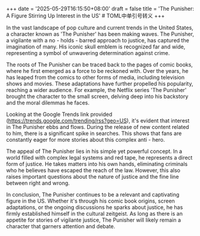 +++
date = '2025-05-29T16:15:50+08:00'
draft = false
title = 'The Punisher: A Figure Stirring Up Interest in the US' # TOML中单引号转义
+++

In the vast landscape of pop culture and current trends in the United States, a character known as 'The Punisher' has been making waves. The Punisher, a vigilante with a no - holds - barred approach to justice, has captured the imagination of many. His iconic skull emblem is recognized far and wide, representing a symbol of unwavering determination against crime. 

The roots of The Punisher can be traced back to the pages of comic books, where he first emerged as a force to be reckoned with. Over the years, he has leaped from the comics to other forms of media, including television shows and movies. These adaptations have further propelled his popularity, reaching a wider audience. For example, the Netflix series 'The Punisher' brought the character to the small screen, delving deep into his backstory and the moral dilemmas he faces. 

Looking at the Google Trends link provided (https://trends.google.com/trending/rss?geo=US), it's evident that interest in The Punisher ebbs and flows. During the release of new content related to him, there is a significant spike in searches. This shows that fans are constantly eager for more stories about this complex anti - hero. 

The appeal of The Punisher lies in his simple yet powerful concept. In a world filled with complex legal systems and red tape, he represents a direct form of justice. He takes matters into his own hands, eliminating criminals who he believes have escaped the reach of the law. However, this also raises important questions about the nature of justice and the fine line between right and wrong. 

In conclusion, The Punisher continues to be a relevant and captivating figure in the US. Whether it's through his comic book origins, screen adaptations, or the ongoing discussions he sparks about justice, he has firmly established himself in the cultural zeitgeist. As long as there is an appetite for stories of vigilante justice, The Punisher will likely remain a character that garners attention and debate.